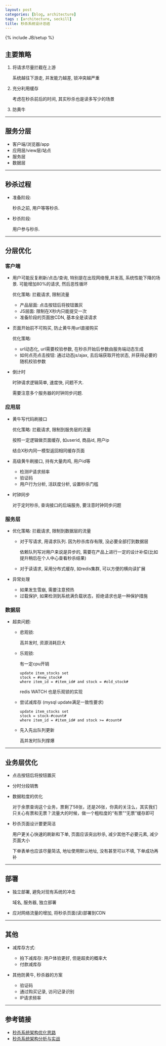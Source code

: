 ```yaml
---
layout: post
categories: [blog, architecture]
tags : [architecture, seckill]
title: 秒杀系统设计总结
---
```

{% include JB/setup %}

## 主要策略

1. 将请求尽量拦截在上游

   系统越往下游走, 并发能力越差, 锁冲突越严重

2. 充分利用缓存

   考虑在秒杀前后的时间, 其实秒杀也是读多写少的场景

3. 防黄牛

---

## 服务分层

* 客户端/浏览器/app
* 应用层/view层/站点
* 服务层
* 数据层

---

## 秒杀过程

* 准备阶段:

  秒杀之前, 用户等等秒杀.

* 秒杀阶段:

  用户参与秒杀.

---
## 分层优化
  
### 客户端

* 用户可能反复刷新/点击/查询, 特别是在出现网络慢,并发高,  系统性能下降的场景. 可能增加80%的请求, 然后恶性循环

  优化策略: 拦截请求, 限制流量

  * 产品层面: 点击按钮后将按钮置灰
  * JS层面: 限制在X秒内只能提交一次
  * 准备阶段的页面放CDN, 基本全是读请求

* 页面开始前不可购买, 防止黄牛用url直接购买

  优化策略:

  * url动态化, url需要校验参数, 在秒杀开始后参数由服务端动态生成
  * 如何点亮点击按钮: 通过动态js/ajax, 去后端获取开抢状态, 并获得必要的随机校验参数

* 倒计时

  时钟请求逻辑简单, 速度快, 问题不大.

  需要注意多个服务器的时钟同步问题.

### 应用层

* 黄牛写代码刷接口

  优化策略: 拦截请求, 限制到服务层的流量

  按照一定逻辑做页面缓存, 如userid, 商品id, 用户ip

  结合X秒内同一模型返回相同缓存页面

* 高级黄牛刷接口, 持有大量肉鸡, 用户id等

  * 检测IP请求频率
  * 验证码
  * 用户行为分析, 活跃度分析, 设置秒杀门槛

* 时钟同步

  对于定时秒杀, 查询接口的后端服务, 要注意时钟同步问题

### 服务层

* 优化策略: 拦截请求, 限制到数据层的流量

  * 对于写请求, 用请求队列. 因为秒杀库存有限, 没必要全部打到数据层

    依赖队列写对用户来说是异步的, 需要在产品上进行一定的设计补偿(比如提升稍后在个人中心查看秒杀结果)

  * 对于读请求, 采用分布式缓存, 如redis集群, 可以方便的横向读扩展

* 异常处理

  * 如果发生雪崩, 需要注意预热
  * 过载保护, 如果检测到系统满负载状态，拒绝请求也是一种保护措施

### 数据层

* 超卖问题:

  * 悲观锁:

    高并发时, 资源消耗巨大

  * 乐观锁:

    有一定cpu开销

        update item_stocks set
        stock = #new_stock#
        where item_id = #item_id# and stock = #old_stock#

    redis WATCH 也是乐观锁的实现

  * 尝试减库存 (mysql update满足一致性要求)

        update item_stocks set
        stock = stock-#count#
        where item_id = #item_id# and stock >= #count#

  * 先入先出队列更新

    高并发时队列撑爆

---

## 业务层优化

* 点击按钮后将按钮置灰

* 分时分段销售

* 数据粒度的优化

  对于余票查询这个业务，票剩了58张，还是26张，你真的关注么，其实我们只关心有票和无票？流量大的时候，做一个粗粒度的“有票”“无票”缓存即可

* 秒杀页面设计要更简洁

  用户更关心快速的刷新和下单, 页面应该突出秒杀, 减少其他不必要元素, 减少页面大小

  下单表单也应该尽量简洁, 地址使用默认地址, 没有甚至可以不填, 下单成功再补

---

## 部署

* 独立部署, 避免对现有系统的冲击

  域名, 服务器, 独立部署

* 应对网络流量的增加, 将秒杀页面(读)部署到CDN

---

## 其他

* 减库存方式:

  * 拍下减库存: 用户体验更好, 但是超卖的概率大
  * 付款减库存

* 其他防黄牛, 秒杀器的方案

  * 验证码
  * 通过购买记录, 访问记录识别
  * IP请求频率

---

## 参考链接

* [秒杀系统架构优化思路](https://mp.weixin.qq.com/s?__biz=MzA4NDc2MDQ1Nw==&mid=2650238120&idx=1&sn=b769692f21dd70ab64b118fc7fecf3c4&chksm=87e18e4eb09607581db3769df7a50526658d8b9ffea0d19523b875e8c682eb790ee4291904dc&scene=0&key=&ascene=7&uin=&devicetype=android-22&version=26031c38&nettype=WIFI)
* [秒杀系统架构分析与实战](https://my.oschina.net/xianggao/blog/524943)
